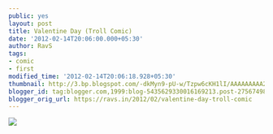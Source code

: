 ```yaml
---
public: yes
layout: post
title: Valentine Day (Troll Comic)
date: '2012-02-14T20:06:00.000+05:30'
author: RavS
tags: 
- comic 
- first
modified_time: '2012-02-14T20:06:18.928+05:30' 
thumbnail: http://3.bp.blogspot.com/-dkMyn9-pU-w/Tzpw6cKH1lI/AAAAAAAAA2c/XXtrI8lWSn0/s72-c/download.png
blogger_id: tag:blogger.com,1999:blog-5435629330016169213.post-2756749818133465077
blogger_orig_url: https://ravs.in/2012/02/valentine-day-troll-comic
---
```


[![](http://3.bp.blogspot.com/-dkMyn9-pU-w/Tzpw6cKH1lI/AAAAAAAAA2c/XXtrI8lWSn0/s1600/download.png)](http://3.bp.blogspot.com/-dkMyn9-pU-w/Tzpw6cKH1lI/AAAAAAAAA2c/XXtrI8lWSn0/s1600/download.png)
